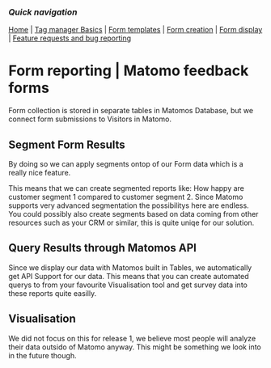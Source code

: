 ### *Quick navigation*

[Home](./index.md) | [Tag manager Basics](./tag-manager-basics.md) | [Form templates](./form-templates.md) | [Form creation](./form-creation.md) | [Form display](./form-display.md) | [Feature requests and bug reporting](./feature-requests-and-bug-reporting.md)

# Form reporting | Matomo feedback forms
Form collection is stored in separate tables in Matomos Database, but we connect form submissions to Visitors in Matomo. 

## Segment Form Results
By doing so we can apply segments ontop of our Form data which is a really nice feature.

This means that we can create segmented reports like: 
How happy are customer segment 1 compared to customer segment 2.
Since Matomo supports very advanced segmentation the possibilitys here are endless.
You could possibly also create segments based on data coming from other resources such as your CRM or similar, this is quite uniqe for our solution.


## Query Results through Matomos API
Since we display our data with Matomos built in Tables, we automatically get API Support for our data.
This means that you can create automated querys to from your favourite Visualisation tool and get survey data into these reports quite easilly.

## Visualisation
We did not focus on this for release 1, we believe most people will analyze their data outsido of Matomo anyway. This might be something we look into in the future though.




 